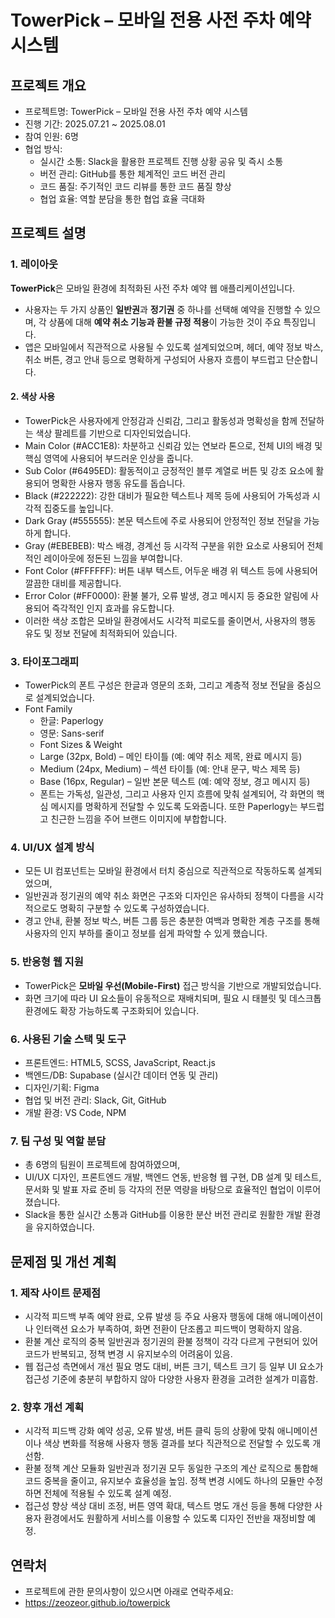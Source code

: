 # TowerPick – 모바일 전용 사전 주차 예약 시스템

##  프로젝트 개요

- 프로젝트명: TowerPick – 모바일 전용 사전 주차 예약 시스템  
- 진행 기간: 2025.07.21 ~ 2025.08.01  
- 참여 인원: 6명  
- 협업 방식: 
  - 실시간 소통: Slack을 활용한 프로젝트 진행 상황 공유 및 즉시 소통
  - 버전 관리: GitHub를 통한 체계적인 코드 버전 관리
  - 코드 품질: 주기적인 코드 리뷰를 통한 코드 품질 향상
  - 협업 효율: 역할 분담을 통한 협업 효율 극대화

## 프로젝트 설명
### 1. 레이아웃
**TowerPick**은 모바일 환경에 최적화된 사전 주차 예약 웹 애플리케이션입니다.  
- 사용자는 두 가지 상품인 **일반권**과 **정기권** 중 하나를 선택해 예약을 진행할 수 있으며, 각 상품에 대해 **예약 취소 기능과 환불 규정 적용**이 가능한 것이 주요 특징입니다.
- 앱은 모바일에서 직관적으로 사용될 수 있도록 설계되었으며, 헤더, 예약 정보 박스, 취소 버튼, 경고 안내 등으로 명확하게 구성되어 사용자 흐름이 부드럽고 단순합니다.


#### 2. 색상 사용
- TowerPick은 사용자에게 안정감과 신뢰감, 그리고 활동성과 명확성을 함께 전달하는 색상 팔레트를 기반으로 디자인되었습니다.
- Main Color (#ACC1E8): 차분하고 신뢰감 있는 연보라 톤으로, 전체 UI의 배경 및 핵심 영역에 사용되어 부드러운 인상을 줍니다.
- Sub Color (#6495ED): 활동적이고 긍정적인 블루 계열로 버튼 및 강조 요소에 활용되어 명확한 사용자 행동 유도를 돕습니다.
- Black (#222222): 강한 대비가 필요한 텍스트나 제목 등에 사용되어 가독성과 시각적 집중도를 높입니다.
- Dark Gray (#555555): 본문 텍스트에 주로 사용되어 안정적인 정보 전달을 가능하게 합니다.
- Gray (#EBEBEB): 박스 배경, 경계선 등 시각적 구분을 위한 요소로 사용되어 전체적인 레이아웃에 정돈된 느낌을 부여합니다.
- Font Color (#FFFFFF): 버튼 내부 텍스트, 어두운 배경 위 텍스트 등에 사용되어 깔끔한 대비를 제공합니다.
- Error Color (#FF0000): 환불 불가, 오류 발생, 경고 메시지 등 중요한 알림에 사용되어 즉각적인 인지 효과를 유도합니다.
- 이러한 색상 조합은 모바일 환경에서도 시각적 피로도를 줄이면서, 사용자의 행동 유도 및 정보 전달에 최적화되어 있습니다.

### 3. 타이포그래피
- TowerPick의 폰트 구성은 한글과 영문의 조화, 그리고 계층적 정보 전달을 중심으로 설계되었습니다.
- Font Family
  - 한글: Paperlogy
  - 영문: Sans-serif
  - Font Sizes & Weight
  - Large (32px, Bold) – 메인 타이틀 (예: 예약 취소 제목, 완료 메시지 등)
  - Medium (24px, Medium) – 섹션 타이틀 (예: 안내 문구, 박스 제목 등)
  - Base (16px, Regular) – 일반 본문 텍스트 (예: 예약 정보, 경고 메시지 등)
  - 폰트는 가독성, 일관성, 그리고 사용자 인지 흐름에 맞춰 설계되어, 각 화면의 핵심 메시지를 명확하게 전달할 수 있도록 도와줍니다. 또한 Paperlogy는 부드럽고 친근한 느낌을 주어 브랜드 이미지에 부합합니다.

### 4. UI/UX 설계 방식
  - 모든 UI 컴포넌트는 모바일 환경에서 터치 중심으로 직관적으로 작동하도록 설계되었으며,  
  - 일반권과 정기권의 예약 취소 화면은 구조와 디자인은 유사하되 정책이 다름을 시각적으로도 명확히 구분할 수 있도록 구성하였습니다.  
  - 경고 안내, 환불 정보 박스, 버튼 그룹 등은 충분한 여백과 명확한 계층 구조를 통해 사용자의 인지 부하를 줄이고 정보를 쉽게 파악할 수 있게 했습니다.

### 5. 반응형 웹 지원
  - TowerPick은 **모바일 우선(Mobile-First)** 접근 방식을 기반으로 개발되었습니다.  
- 화면 크기에 따라 UI 요소들이 유동적으로 재배치되며, 필요 시 태블릿 및 데스크톱 환경에도 확장 가능하도록 구조화되어 있습니다.

### 6. 사용된 기술 스택 및 도구
- 프론트엔드: HTML5, SCSS, JavaScript, React.js  
- 백엔드/DB: Supabase (실시간 데이터 연동 및 관리)  
- 디자인/기획: Figma  
- 협업 및 버전 관리: Slack, Git, GitHub  
- 개발 환경: VS Code, NPM

### 7. 팀 구성 및 역할 분담
  - 총 6명의 팀원이 프로젝트에 참여하였으며,  
  - UI/UX 디자인, 프론트엔드 개발, 백엔드 연동, 반응형 웹 구현, DB 설계 및 테스트, 문서화 및 발표 자료 준비 등  각자의 전문 역량을 바탕으로 효율적인 협업이 이루어졌습니다.  
  - Slack을 통한 실시간 소통과 GitHub를 이용한 분산 버전 관리로 원활한 개발 환경을 유지하였습니다.

## 문제점 및 개선 계획
### 1. 제작 사이트 문제점
- 시각적 피드백 부족
예약 완료, 오류 발생 등 주요 사용자 행동에 대해 애니메이션이나 인터랙션 요소가 부족하여, 화면 전환이 단조롭고 피드백이 명확하지 않음.
- 환불 계산 로직의 중복
일반권과 정기권의 환불 정책이 각각 다르게 구현되어 있어 코드가 반복되고, 정책 변경 시 유지보수의 어려움이 있음.
- 웹 접근성 측면에서 개선 필요
명도 대비, 버튼 크기, 텍스트 크기 등 일부 UI 요소가 접근성 기준에 충분히 부합하지 않아 다양한 사용자 환경을 고려한 설계가 미흡함.

### 2. 향후 개선 계획
- 시각적 피드백 강화
예약 성공, 오류 발생, 버튼 클릭 등의 상황에 맞춰 애니메이션이나 색상 변화를 적용해 사용자 행동 결과를 보다 직관적으로 전달할 수 있도록 개선함.
- 환불 정책 계산 모듈화
일반권과 정기권 모두 동일한 구조의 계산 로직으로 통합해 코드 중복을 줄이고, 유지보수 효율성을 높임. 정책 변경 시에도 하나의 모듈만 수정하면 전체에 적용될 수 있도록 설계 예정.
- 접근성 향상
색상 대비 조정, 버튼 영역 확대, 텍스트 명도 개선 등을 통해 다양한 사용자 환경에서도 원활하게 서비스를 이용할 수 있도록 디자인 전반을 재정비할 예정.

## 연락처
- 프로젝트에 관한 문의사항이 있으시면 아래로 연락주세요:
- https://zeozeor.github.io/towerpick



